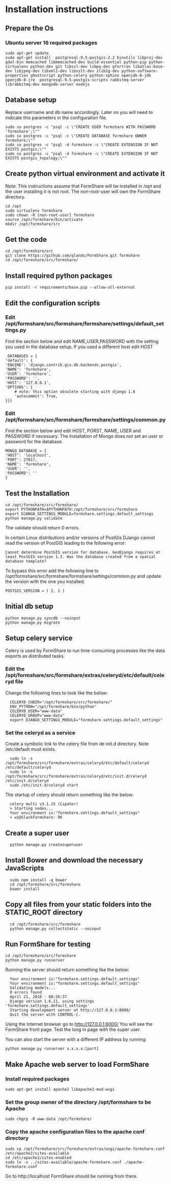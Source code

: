 # Installation instructions
## Prepare the Os
### Ubuntu server 16 required packages  
    sudo apt-get update
    sudo apt-get install  postgresql-9.5-postgis-2.2 binutils libproj-dev gdal-bin memcached libmemcached-dev build-essential python-pip python-virtualenv python-dev git libssl-dev libpq-dev gfortran libatlas-base-dev libjpeg-dev libxml2-dev libxslt-dev zlib1g-dev python-software-properties ghostscript python-celery python-sphinx openjdk-8-jdk openjdk-8-jre  postgresql-9.5-postgis-scripts rabbitmq-server librabbitmq-dev mongodb-server nodejs

## Database setup
Replace username and db name accordingly. Later on you will need to indicate this parameters in the configuration file.

    sudo su postgres -c "psql -c \"CREATE USER formshare WITH PASSWORD 'formshare';\""
    sudo su postgres -c "psql -c \"CREATE DATABASE formshare OWNER formshare;\""
    sudo su postgres -c "psql -d formshare -c \"CREATE EXTENSION IF NOT EXISTS postgis;\""
    sudo su postgres -c "psql -d formshare -c \"CREATE EXTENSION IF NOT EXISTS postgis_topology;\""

## Create python virtual environment and activate it
Note: This instructions assume that FormShare will be installed in /opt and the user installing it is not root. The non-root-user will own the FormShare directory.

    cd /opt
    sudo virtualenv formshare
    sudo chown -R [non-root-user] formshare
    source /opt/formshare/bin/activate
    mkdir /opt/formshare/src

## Get the code
    cd /opt/formshare/src
    git clone https://github.com/qlands/FormShare.git formshare
    cd /opt/formshare/src/formshare/

## Install required python packages
    pip install -r requirements/base.pip --allow-all-external    


## Edit the configuration scripts
### Edit /opt/formshare/src/formshare/formshare/settings/default_settings.py
Find the section below and edit NAME,USER,PASSWORD with the setting you used in the database setup. If you used a different host edit HOST

     DATABASES = {
    'default': {
    'ENGINE': 'django.contrib.gis.db.backends.postgis',
    'NAME': 'formshare',
    'USER': 'formshare',
    'PASSWORD': '',
    'HOST': '127.0.0.1',
    'OPTIONS': {
        # note: this option obsolete starting with django 1.6
        'autocommit': True,
    }}}

### Edit /opt/formshare/src/formshare/formshare/settings/common.py
Find the section below and edit HOST, PORST, NAME, USER and PASSWORD if necessary. The Installation of Mongo does not set an user or password for the database.  

    MONGO_DATABASE = {
    'HOST': 'localhost',
    'PORT': 27017,
    'NAME': 'formshare',
    'USER': '',
    'PASSWORD': ''
    }

## Test the Installation

    cd /opt/formshare/src/formshare/
    export PYTHONPATH=$PYTHONPATH:/opt/formshare/src/formshare
    export DJANGO_SETTINGS_MODULE=formshare.settings.default_settings
    python manage.py validate

The validate should return 0 errors.

In certain Linux distributions and/or versions of PostGis DJango cannot read the version of PostGIS leading to the following error:

    Cannot determine PostGIS version for database. GeoDjango requires at least PostGIS version 1.3. Was the database created from a spatial database template?

To bypass this error add the following line to /opt/formshare/src/formshare/formshare/settings/common.py  and update the version with the one you installed.

    POSTGIS_VERSION = ( 2, 1 )

## Initial db setup
    python manage.py syncdb --noinput
    python manage.py migrate

## Setup celery service

Celery is used by FormShare to run time-consuming processes like the data exports as distributed tasks.
### Edit the /opt/formshare/src/formshare/extras/celeryd/etc/default/celeryd file

Change the following lines to look like the below:

      CELERYD_CHDIR="/opt/formshare/src/formshare/"
      ENV_PYTHON="/opt/formshare/bin/python"
      CELERYD_USER="www-data"
      CELERYD_GROUP="www-data"
      export DJANGO_SETTINGS_MODULE="formshare.settings.default_settings"

### Set the celeryd as a service

Create a symbolic link to the celery file from de init.d directory. Note /etc/default must exists.

      sudo ln -s /opt/formshare/src/formshare/extras/celeryd/etc/default/celeryd /etc/default/celeryd
      sudo ln -s /opt/formshare/src/formshare/extras/celeryd/etc/init.d/celeryd /etc/init.d/celeryd
      sudo /etc/init.d/celeryd start

The startup of celery should return something like the below:

      celery multi v3.1.15 (Cipater)
      > Starting nodes...
      Your environment is:"formshare.settings.default_settings"
      > w1@SlackFormshare: OK

## Create a super user
      python manage.py createsuperuser

## Install Bower and download the necessary JavaScripts
      sudo npm install -g bower
      cd /opt/formshare/src/formshare
      bower install


## Copy all files from your static folders into the STATIC_ROOT directory
      cd /opt/formshare/src/formshare
      python manage.py collectstatic --noinput

## Run FormShare for testing

    cd /opt/formshare/src/formshare
    python manage.py runserver

Running the server should return something like the below:

      Your environment is:"formshare.settings.default_settings"
      Your environment is:"formshare.settings.default_settings"
      Validating models...
      0 errors found
      April 21, 2016 - 08:26:37
      Django version 1.6.11, using settings 'formshare.settings.default_settings'
      Starting development server at http://127.0.0.1:8000/
      Quit the server with CONTROL-C.

Using the Internet browser go to http://127.0.0.1:8000/  You will see the FormShare front page. Test the long in page with the super user.

You can also start the server with a different IP address by running:

    python manage.py runserver x.x.x.x:[port]

## Make Apache web server to load FormShare
### Install required packages

    sudo apt-get install apache2 libapache2-mod-wsgi

### Set the group owner of the directory /opt/formshare to be Apache

    sudo chgrp -R www-data /opt/formshare/

### Copy the apache configuration files to the apache conf directory

    sudo cp /opt/formshare/src/formshare/extras/wsgi/apache-formshare.conf /etc/apache2/sites-available
    cd /etc/apache2/sites-enabled
    sudo ln -s ../sites-available/apache-formshare.conf ./apache-formshare.conf

Go to http://localhost FormShare should be running from there.
